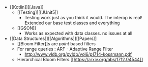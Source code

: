 ---
---

- [[Kotlin]][[Java]]
    - [[Testing]][[JUnit5]]
        - Testing work just as you think it would. The interop is real! Extended our base test classes and everything
    - [[GSON]]
        - Works as expected with data classes. no issues at all
- [[Data Structures]][[Algorithms]][[Papers]]
    - [[Bloom Filter]]s are _point_ based filters
    - For range queries : ARF - Adaptive Range Filter
        - http://www.vldb.org/pvldb/vol6/p1714-kossmann.pdf
    - Hierarchical Bloom Filters [[https://arxiv.org/abs/1712.04544]]
